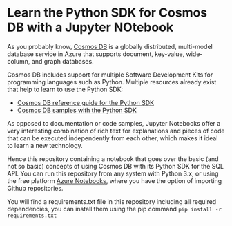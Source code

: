 # Learn the Python SDK for Cosmos DB with a Jupyter NOtebook

As you probably know, [Cosmos DB](https://docs.microsoft.com/en-us/azure/cosmos-db/) is a globally distributed, multi-model database service in Azure that supports document, key-value, wide-column, and graph databases.

Cosmos DB includes support for multiple Software Development Kits for programming languages such as Python. Multiple resources already exist that help to learn to use the Python SDK: 

* [Cosmos DB reference guide for the Python SDK](https://docs.microsoft.com/en-us/python/api/azure-cosmos/?view=azure-python)
* [Cosmos DB samples with the Python SDK](https://github.com/Azure/azure-cosmos-python/blob/master/test/crud_tests.py)

As opposed to documentation or code samples, Jupyter Notebooks offer a very interesting combination of rich text for explanations and pieces of code that can be executed independently from each other, which makes it ideal to learn a new technology.

Hence this repository containing a notebook that goes over the basic (and not so basic) concepts of using Cosmos DB with its Python SDK for the SQL API. You can run this repository from any system with Python 3.x, or using the free platform [Azure Notebooks](https://notebooks.azure.com/), where you have the option of importing Github repositories.

You will find a requirements.txt file in this repository including all required dependencies, you can install them using the pip command `pip install -r requirements.txt`